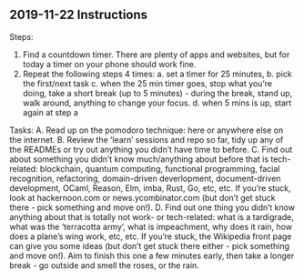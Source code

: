 ## 2019-11-22 Instructions
Steps:

1.	Find a countdown timer. There are plenty of apps and websites, but for today a timer on your phone should work fine.
2.	Repeat the following steps 4 times:
a. set a timer for 25 minutes,
b. pick the first/next task
c. when the 25 min timer goes, stop what you’re doing, take a short break (up to 5 minutes) - during the break, stand up, walk around, anything to change your focus.
d. when 5 mins is up, start again at step a

Tasks:
A. Read up on the pomodoro technique: here or anywhere else on the internet.
B. Review the ‘learn’ sessions and repo so far, tidy up any of the READMEs or try out anything you didn’t have time to before.
C. Find out about something you didn’t know much/anything about before that is tech-related: blockchain, quantum computing, functional programming, facial recognition, refactoring, domain-driven deverlopment, document-driven development, OCaml, Reason, Elm, imba, Rust, Go, etc, etc. If you’re stuck, look at hackernoon.com or news.ycombinator.com (but don’t get stuck there - pick something and move on!).
D. Find out one thing you didn’t know anything about that is totally not work- or tech-related: what is a tardigrade, what was the ‘terracotta army’, what is impeachment, why does it rain, how does a plane’s wing work, etc, etc. If you’re stuck, the Wikipedia front page can give you some ideas (but don’t get stuck there either - pick something and move on!). Aim to finish this one a few minutes early, then take a longer break - go outside and smell the roses, or the rain.